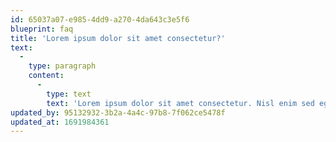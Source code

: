 ```yaml
---
id: 65037a07-e985-4dd9-a270-4da643c3e5f6
blueprint: faq
title: 'Lorem ipsum dolor sit amet consectetur?'
text:
  -
    type: paragraph
    content:
      -
        type: text
        text: 'Lorem ipsum dolor sit amet consectetur. Nisl enim sed egestas ut at venenatis. Ornare vitae hac velit turpis at sed. Donec laoreet in nunc feugiat. Diam enim augue morbi augue phasellus donec eu sit. Maecenas leo morbi tristique risus. Sollicitudin est id donec vitae cursus amet vitae. Felis nibh tellus in blandit id porttitor sem imperdiet cras.'
updated_by: 95132932-3b2a-4a4c-97b8-7f062ce5478f
updated_at: 1691984361
---
```

